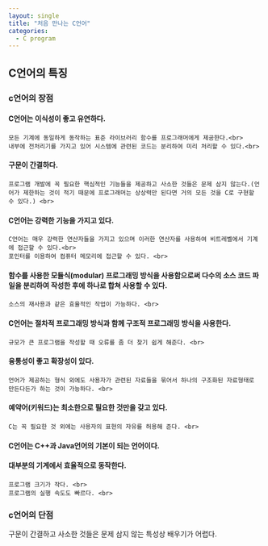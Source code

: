 ```yaml
---
layout: single
title: "처음 만나는 C언어"
categories:
  - C program
---
```


## C언어의 특징
### c언어의 장점
#### C언어는 이식성이 좋고 유연하다.
    모든 기계에 동일하게 동작하는 표준 라이브러리 함수를 프로그래머에게 제공한다.<br>
    내부에 전처리기를 가지고 있어 시스템에 관련된 코드는 분리하여 미리 처리할 수 있다.<br>
#### 구문이 간결하다.
    프로그램 개발에 꼭 필요한 핵심적인 기능들을 제공하고 사소한 것들은 문제 삼지 않는다.(언어가 제한하는 것이 적기 때문에 프로그래머는 상상력만 된다면 거의 모든 것을 C로 구현할 수 있다.) <br>
#### C언어는 강력한 기능을 가지고 있다.
    C언어는 매우 강력한 연산자들을 가지고 있으며 이러한 연산자를 사용하여 비트레벨에서 기계에 접근할 수 있다.<br>
    포인터를 이용하여 컴퓨터 메모리에 접근할 수 있다. <br>
#### 함수를 사용한 모듈식(modular) 프로그래밍 방식을 사용함으로써 다수의 소스 코드 파일을 분리하여 작성한 후에 하나로 합쳐 사용할 수 있다.
    소스의 재사용과 같은 효율적인 작업이 가능하다. <br>
#### C언어는 절차적 프로그래밍 방식과 함께 구조적 프로그래밍 방식을 사용한다. 
    규모가 큰 프로그램을 작성할 때 오류를 좀 더 찾기 쉽게 해준다. <br>
#### 융통성이 좋고 확장성이 있다. 
    언어가 제공하는 형식 외에도 사용자가 관련된 자료들을 묶어서 하나의 구조화된 자료형태로 만든다든가 하는 것이 가능하다. <br>
#### 예약어(키워드)는 최소한으로 필요한 것만을 갖고 있다. 
    C는 꼭 필요한 것 외에는 사용자의 표현의 자유를 허용해 준다. <br>
#### C언어는 C++과 Java언어의 기본이 되는 언어이다.
#### 대부분의 기계에서 효율적으로 동작한다. 
    프로그램 크기가 작다. <br>
    프로그램의 실행 속도도 빠르다. <br>
### c언어의 단점
  구문이 간결하고 사소한 것들은 문제 삼지 않는 특성상 배우기가 어렵다.
